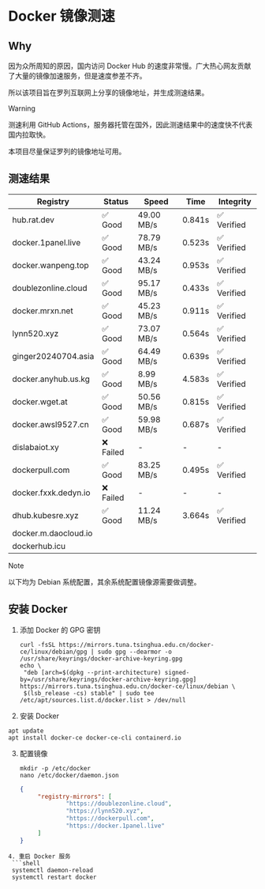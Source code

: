 # Docker 镜像测速

## Why

因为众所周知的原因，国内访问 Docker Hub 的速度非常慢。广大热心网友贡献了大量的镜像加速服务，但是速度参差不齐。


所以该项目旨在罗列互联网上分享的镜像地址，并生成测速结果。

> [!WARNING]
> 测速利用 GitHub Actions，服务器托管在国外，因此测速结果中的速度快不代表国内拉取快。
>

本项目尽量保证罗列的镜像地址可用。

## 测速结果

| Registry | Status | Speed | Time | Integrity |
|----------|--------|-------|------|-----------|
| hub.rat.dev | ✅ Good | 49.00 MB/s | 0.841s | ✅ Verified |
| docker.1panel.live | ✅ Good | 78.79 MB/s | 0.523s | ✅ Verified |
| docker.wanpeng.top | ✅ Good | 43.24 MB/s | 0.953s | ✅ Verified |
| doublezonline.cloud | ✅ Good | 95.17 MB/s | 0.433s | ✅ Verified |
| docker.mrxn.net | ✅ Good | 45.23 MB/s | 0.911s | ✅ Verified |
| lynn520.xyz | ✅ Good | 73.07 MB/s | 0.564s | ✅ Verified |
| ginger20240704.asia | ✅ Good | 64.49 MB/s | 0.639s | ✅ Verified |
| docker.anyhub.us.kg | ✅ Good | 8.99 MB/s | 4.583s | ✅ Verified |
| docker.wget.at | ✅ Good | 50.56 MB/s | 0.815s | ✅ Verified |
| docker.awsl9527.cn | ✅ Good | 59.98 MB/s | 0.687s | ✅ Verified |
| dislabaiot.xy | ❌ Failed | - | - | - |
| dockerpull.com | ✅ Good | 83.25 MB/s | 0.495s | ✅ Verified |
| docker.fxxk.dedyn.io | ❌ Failed | - | - | - |
| dhub.kubesre.xyz | ✅ Good | 11.24 MB/s | 3.664s | ✅ Verified |
| docker.m.daocloud.io|  |  |  |  |
| dockerhub.icu|  |  |  |  |

> [!NOTE]
> 以下均为 Debian 系统配置，其余系统配置镜像源需要做调整。

## 安装 Docker

1. 添加 Docker 的 GPG 密钥
   ```shell
   curl -fsSL https://mirrors.tuna.tsinghua.edu.cn/docker-ce/linux/debian/gpg | sudo gpg --dearmor -o /usr/share/keyrings/docker-archive-keyring.gpg
   echo \
    "deb [arch=$(dpkg --print-architecture) signed-by=/usr/share/keyrings/docker-archive-keyring.gpg] https://mirrors.tuna.tsinghua.edu.cn/docker-ce/linux/debian \
    $(lsb_release -cs) stable" | sudo tee /etc/apt/sources.list.d/docker.list > /dev/null
   ```
2. 安装 Docker
  ```shell
  apt update
  apt install docker-ce docker-ce-cli containerd.io
  ```
3. 配置镜像
   ```shell
   mkdir -p /etc/docker
   nano /etc/docker/daemon.json
   ```
   ```json
   {
        "registry-mirrors": [
                "https://doublezonline.cloud",
                "https://lynn520.xyz",
                "https://dockerpull.com",
                "https://docker.1panel.live"
        ]
   }
  ```
4. 重启 Docker 服务
   ```shell
   systemctl daemon-reload
   systemctl restart docker
   ```
